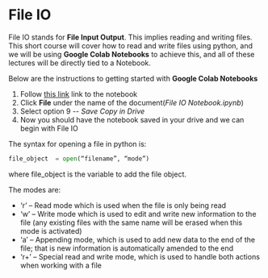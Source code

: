 # File IO

File IO stands for **File Input Output**.  This implies reading and writing files.  This short course will cover how to read and write files using python, and we will be using **Google Colab Notebooks** to achieve this, and all of these lectures will be directly tied to a Notebook.  

Below are the instructions to getting started with **Google Colab Notebooks**

1. Follow [this link](https://colab.research.google.com/drive/1AFPMUJp3OTXKYnyaC-DI_WLhITmtWQMC) link to the notebook
2. Click **File** under the name of the document(_File IO Notebook.ipynb_)
3. Select option 9 -- _Save Copy in Drive_
4. Now you should have the notebook saved in your drive and we can begin with File IO

The syntax for opening a file in python is:
```python
file_object  = open(“filename”, “mode”)
```
where file_object is the variable to add the file object.

The modes are:

- ‘r’ – Read mode which is used when the file is only being read
- ‘w’ – Write mode which is used to edit and write new information to the file (any existing files with the same name will be erased when this mode is activated) 
- ‘a’ – Appending mode, which is used to add new data to the end of the file; that is new information is automatically amended to the end
- ‘r+’ – Special read and write mode, which is used to handle both actions when working with a file
